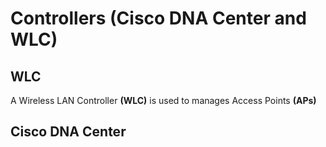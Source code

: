 # Controllers (Cisco DNA Center and WLC)

## WLC

A Wireless LAN Controller **(WLC)** is used to manages Access Points **(APs)**

## Cisco DNA Center

